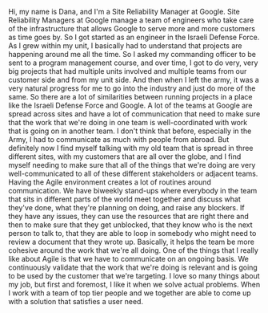 Hi, my name is Dana, and I'm a Site Reliability Manager at Google. Site
Reliability Managers at Google manage a team of engineers who take care of the
infrastructure that allows Google to serve more and more customers as time goes
by. So I got started as an engineer in the Israeli Defense Force. As I grew
within my unit, I basically had to understand that projects are happening around
me all the time. So I asked my commanding officer to be sent to a program
management course, and over time, I got to do very, very big projects that had
multiple units involved and multiple teams from our customer side and from my
unit side. And then when I left the army, it was a very natural progress for me
to go into the industry and just do more of the same. So there are a lot of
similarities between running projects in a place like the Israeli Defense Force
and Google. A lot of the teams at Google are spread across sites and have a lot
of communication that need to make sure that the work that we're doing in one
team is well-coordinated with work that is going on in another team. I don't
think that before, especially in the Army, I had to communicate as much with
people from abroad.  But definitely now I find myself talking with my old team
that is spread in three different sites, with my customers that are all over the
globe, and I find myself needing to make sure that all of the things that we're
doing are very well-communicated to all of these different stakeholders or
adjacent teams. Having the Agile environment creates a lot of routines around
communication. We have biweekly stand-ups where everybody in the team that sits
in different parts of the world meet together and discuss what they've done,
what they're planning on doing, and raise any blockers. If they have any issues,
they can use the resources that are right there and then to make sure that they
get unblocked, that they know who is the next person to talk to, that they are
able to loop in somebody who might need to review a document that they wrote up.
Basically, it helps the team be more cohesive around the work that we're all
doing. One of the things that I really like about Agile is that we have to
communicate on an ongoing basis. We continuously validate that the work that
we're doing is relevant and is going to be used by the customer that we're
targeting. I love so many things about my job, but first and foremost, I like it
when we solve actual problems. When I work with a team of top tier people and we
together are able to come up with a solution that satisfies a user need.